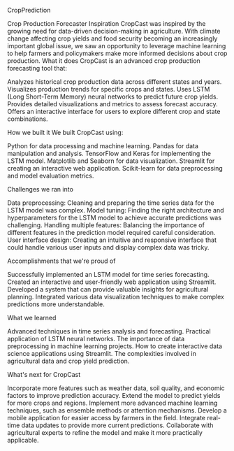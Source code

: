 CropPrediction

Crop Production Forecaster Inspiration CropCast was inspired by the growing need for data-driven decision-making in agriculture. With climate change affecting crop yields and food security becoming an increasingly important global issue, we saw an opportunity to leverage machine learning to help farmers and policymakers make more informed decisions about crop production. What it does CropCast is an advanced crop production forecasting tool that:

Analyzes historical crop production data across different states and years. Visualizes production trends for specific crops and states. Uses LSTM (Long Short-Term Memory) neural networks to predict future crop yields. Provides detailed visualizations and metrics to assess forecast accuracy. Offers an interactive interface for users to explore different crop and state combinations.

How we built it We built CropCast using:

Python for data processing and machine learning. Pandas for data manipulation and analysis. TensorFlow and Keras for implementing the LSTM model. Matplotlib and Seaborn for data visualization. Streamlit for creating an interactive web application. Scikit-learn for data preprocessing and model evaluation metrics.

Challenges we ran into

Data preprocessing: Cleaning and preparing the time series data for the LSTM model was complex. Model tuning: Finding the right architecture and hyperparameters for the LSTM model to achieve accurate predictions was challenging. Handling multiple features: Balancing the importance of different features in the prediction model required careful consideration. User interface design: Creating an intuitive and responsive interface that could handle various user inputs and display complex data was tricky.

Accomplishments that we're proud of

Successfully implemented an LSTM model for time series forecasting. Created an interactive and user-friendly web application using Streamlit. Developed a system that can provide valuable insights for agricultural planning. Integrated various data visualization techniques to make complex predictions more understandable.

What we learned

Advanced techniques in time series analysis and forecasting. Practical application of LSTM neural networks. The importance of data preprocessing in machine learning projects. How to create interactive data science applications using Streamlit. The complexities involved in agricultural data and crop yield prediction.

What's next for CropCast

Incorporate more features such as weather data, soil quality, and economic factors to improve prediction accuracy. Extend the model to predict yields for more crops and regions. Implement more advanced machine learning techniques, such as ensemble methods or attention mechanisms. Develop a mobile application for easier access by farmers in the field. Integrate real-time data updates to provide more current predictions. Collaborate with agricultural experts to refine the model and make it more practically applicable.

